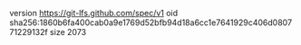 version https://git-lfs.github.com/spec/v1
oid sha256:1860b6fa400cab0a9e1769d52bfb94d18a6cc1e7641929c406d080771229132f
size 2073
